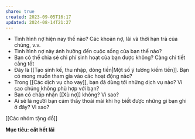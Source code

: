 ```yaml
---
share: true
created: 2023-09-05T16:17
updated: 2024-08-14T21:27
---
```

- Tình hình nợ hiện nay thế nào? Các khoản nợ, lãi và thời hạn trả của chúng, v.v.
- Tình hình nợ này ảnh hưởng đến cuộc sống của bạn thế nào?
- Bạn có thể chia sẻ chi phí sinh hoạt của bạn được không? Càng chi tiết càng tốt
- Đây là [[Tạo sinh kế, thu nhập, dòng tiền|Một số ý tưởng kiếm tiền]]. Bạn có mong muốn tham gia vào các hoạt động nào?
- Trong [[Các dịch vụ cho vay]], bạn đã dùng tới những dịch vụ nào? Vì sao chúng không phù hợp với bạn?
- Bạn có chấp nhận [[Xù nợ]] không? Vì sao?
- Ai sẽ là người bạn cảm thấy thoải mái khi họ biết được những gì bạn ghi ở đây? Vì sao?

[[Các nhóm tặng đồ]]

**Mục tiêu: cắt hết lãi**
